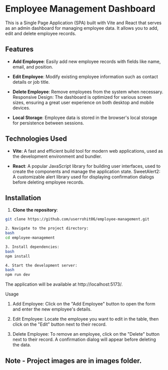 # Employee Management Dashboard

This is a Single Page Application (SPA) built with Vite and React that serves as an admin dashboard for managing employee data. It allows you to add, edit and delete employee records.

## Features
- **Add Employee**: Easily add new employee records with fields like name, email, and position.

- **Edit Employee**: Modify existing employee information such as contact details or job title.

- **Delete Employee**: Remove employees from the system when necessary.
Responsive Design: The dashboard is optimized for various screen sizes, ensuring a great user experience on both desktop and mobile devices.

- **Local Storage**: Employee data is stored in the browser's local storage for persistence between sessions.

## Technologies Used

- **Vite**: A fast and efficient build tool for modern web applications, used as the development environment and bundler.

- **React**: A popular JavaScript library for building user interfaces, used to create the components and manage the application state.
SweetAlert2: A customizable alert library used for displaying confirmation dialogs before deleting employee records.

## Installation
1. **Clone the repository**:

```bash
git clone https://github.com/userrohit06/employee-management.git

2. Navigate to the project directory:
bash
cd employee-management

3. Install dependencies:
bash
npm install

4. Start the development server:
bash
npm run dev
```
The application will be available at http://localhost:5173/.

Usage
1. Add Employee: Click on the "Add Employee" button to open the form and enter the new employee's details.

2. Edit Employee: Locate the employee you want to edit in the table, then click on the "Edit" button next to their record.

3. Delete Employee: To remove an employee, click on the "Delete" button next to their record. A confirmation dialog will appear before deleting the data.

## Note - Project images are in images folder.